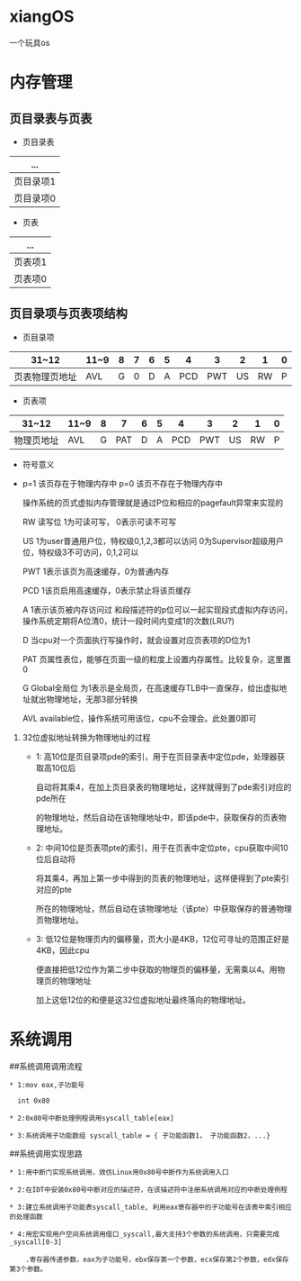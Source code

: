 # xiangOS
一个玩具os



内存管理
===========================
## 页目录表与页表

* 页目录表

 ... |
-----|
页目录项1|
页目录项0|

* 页表

 ... |
-----|
页表项1|
页表项0|



## 页目录项与页表项结构

* 页目录项

31~12 | 11~9 | 8 | 7 | 6 | 5 | 4 | 3 | 2 | 1 | 0 |
------|------|---|---|---|---|---|---|---|---|---|
页表物理页地址 | AVL | G | 0 | D | A | PCD | PWT | US | RW | P |

* 页表项

31~12 | 11~9 | 8 | 7 | 6 | 5 | 4 | 3 | 2 | 1 | 0 |
------|------|---|---|---|---|---|---|---|---|---|
物理页地址 | AVL | G | PAT | D | A | PCD | PWT | US | RW | P |

* 符号意义
 *	p=1    该页存在于物理内存中         p=0  该页不存在于物理内存中

   	操作系统的页式虚拟内存管理就是通过P位和相应的pagefault异常来实现的

	RW     读写位  1为可读可写， 0表示可读不可写

	US     1为user普通用户位，特权级0,1,2,3都可以访问 0为Supervisor超级用户位，特权级3不可访问，0,1,2可以

	PWT    1表示该页为高速缓存，0为普通内存

	PCD    1该页启用高速缓存，0表示禁止将该页缓存

	A		1表示该页被内存访问过 和段描述符的p位可以一起实现段式虚拟内存访问，操作系统定期将A位清0，统计一段时间内变成1的次数(LRU?)

	D		当cpu对一个页面执行写操作时，就会设置对应页表项的D位为1

	PAT	页属性表位，能够在页面一级的粒度上设置内存属性。比较复杂，这里置0

	G		Global全局位 为1表示是全局页，在高速缓存TLB中一直保存，给出虚拟地址就出物理地址，无那3部分转换

	AVL	available位，操作系统可用该位，cpu不会理会。此处置0即可


1. 32位虚拟地址转换为物理地址的过程
    * 1: 高10位是页目录项pde的索引，用于在页目录表中定位pde，处理器获取高10位后

		 自动将其乘4，在加上页目录表的物理地址，这样就得到了pde索引对应的pde所在  

		 的物理地址，然后自动在该物理地址中，即该pde中，获取保存的页表物理地址。

	* 2: 中间10位是页表项pte的索引，用于在页表中定位pte，cpu获取中间10位后自动将  

		 将其乘4，再加上第一步中得到的页表的物理地址，这样便得到了pte索引对应的pte
  
         所在的物理地址，然后自动在该物理地址（该pte）中获取保存的普通物理页物理地址。

	* 3: 低12位是物理页内的偏移量，页大小是4KB，12位可寻址的范围正好是4KB，因此cpu

		 便直接把低12位作为第二步中获取的物理页的偏移量，无需乘以4。用物理页的物理地址
 
		 加上这低12位的和便是这32位虚拟地址最终落向的物理地址。

系统调用
===============
##系统调用调用流程

	* 1:mov eax,子功能号

	  int 0x80

	* 2:0x80号中断处理例程调用syscall_table[eax]
	
	* 3:系统调用子功能数组 syscall_table = { 子功能函数1， 子功能函数2，...}

##系统调用实现思路

	* 1:用中断门实现系统调用，效仿Linux用0x80号中断作为系统调用入口

	* 2:在IDT中安装0x80号中断对应的描述符，在该描述符中注册系统调用对应的中断处理例程

	* 3:建立系统调用子功能表syscall_table, 利用eax寄存器中的子功能号在该表中索引相应的处理函数

	* 4:用宏实现用户空间系统调用借口_syscall,最大支持3个参数的系统调用，只需要完成_syscall[0-3]

		.寄存器传递参数，eax为子功能号，ebx保存第一个参数，ecx保存第2个参数，edx保存第3个参数。 
